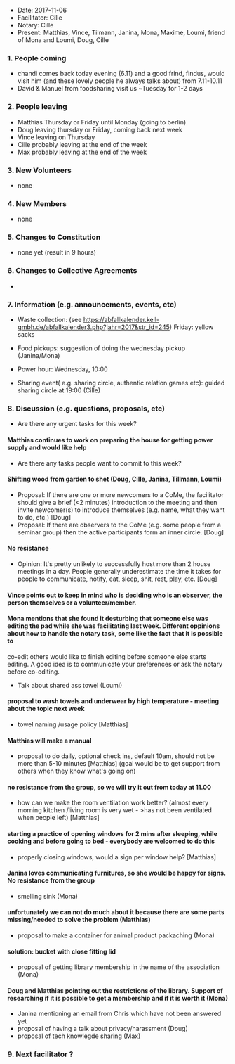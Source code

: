 - Date: 2017-11-06
- Facilitator: Cille
- Notary: Cille
- Present: Matthias, Vince, Tilmann, Janina, Mona, Maxime, Loumi, friend of Mona and Loumi, Doug, Cille 

### 1. People coming

- chandi comes back today evening (6.11) and a good frind, findus, would visit him (and these lovely people he always talks about) from 7.11-10.11
- David & Manuel from foodsharing visit us ~Tuesday for 1-2 days

### 2. People leaving

- Matthias Thursday or Friday until Monday (going to berlin)
- Doug leaving thursday or Friday, coming back next week
- Vince leaving on Thursday
- Cille probably leaving at the end of the week
- Max probably leaving at the end of the week

### 3. New Volunteers

- none

### 4. New Members

- none

### 5. Changes to Constitution

- none yet (result in 9 hours)

### 6. Changes to Collective Agreements

- 

### 7. Information (e.g. announcements, events, etc)

- Waste collection: (see https://abfallkalender.kell-gmbh.de/abfallkalender3.php?jahr=2017&str_id=245) Friday: yellow sacks

- Food pickups: suggestion of doing the wednesday pickup (Janina/Mona)

- Power hour: Wednesday, 10:00
- Sharing event( e.g. sharing circle, authentic relation games etc): guided sharing circle at 19:00 (Cille)

### 8. Discussion (e.g. questions, proposals, etc)

- Are there any urgent tasks for this week? 

#### Matthias continues to work on preparing the house for getting power supply and would like help

- Are there any tasks people want to commit to this week? 

#### Shifting wood from garden to shet (Doug, Cille, Janina, Tillmann, Loumi)

- Proposal: If there are one or more newcomers to a CoMe, the facilitator should give a brief (<2 minutes) introduction to the meeting and then invite newcomer(s) to introduce themselves (e.g. name, what they want to do, etc.) [Doug]
- Proposal: If there are observers to the CoMe (e.g. some people from a seminar group) then the active participants form an inner circle. [Doug]

#### No resistance

- Opinion: It's pretty unlikely to successfully host more than 2 house meetings in a day. People generally underestimate the time it takes for people to communicate, notify, eat, sleep, shit, rest, play, etc. [Doug] 

#### Vince points out to keep in mind who is deciding who is an observer, the person themselves or a volunteer/member.

#### Mona mentions that she found it desturbing that someone else was editing the pad while she was facilitating last week. Different oppinions about how to handle the notary task, some like the fact that it is possible to

co-edit others would like to finish editing before someone else starts editing. A good idea is to communicate your preferences or ask the notary before co-editing.  
- Talk about shared ass towel (Loumi)

#### proposal to wash towels and underwear by high temperature - meeting about the topic next week

- towel naming /usage policy [Matthias]

#### Matthias will make a manual

- proposal to do daily, optional check ins, default 10am, should not be more than 5-10 minutes \[Matthias\] (goal would be to get support from others when they know what's going on)

#### no resistance from the group, so we will try it out from today at 11.00

- how can we make the room ventilation work better? (almost every morning kitchen /living room is very wet - >has not been ventilated when people left) [Matthias]

#### starting a practice of opening windows for 2 mins after sleeping, while cooking and before going to bed - everybody are welcomed to do this

- properly closing windows, would a sign per window help? [Matthias] 

#### Janina loves communicating furnitures, so she would be happy for signs. No resistance from the group

- smelling sink (Mona)

#### unfortunately we can not do much about it because there are some parts missing/needed to solve the problem (Matthias)

- proposal to make a container for animal product packaching (Mona)

#### solution: bucket with close fitting lid

- proposal of getting library membership in the name of the association (Mona)

#### Doug and Matthias pointing out the restrictions of the library. Support of researching if it is possible to get a membership and if it is worth it (Mona)

- Janina mentioning an email from Chris which have not been answered yet
- proposal of having a talk about privacy/harassment (Doug)
- proposal of tech knowlegde sharing (Max) 

### 9. Next facilitator ?